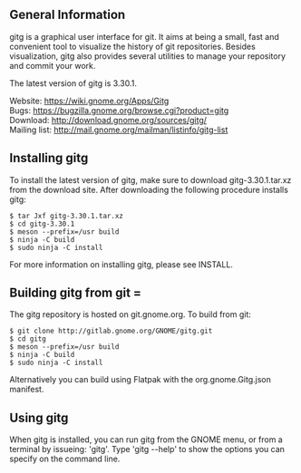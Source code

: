 ## General Information 
gitg is a graphical user interface for git. It aims at being a small,
fast and convenient tool to visualize the history of git repositories.
Besides visualization, gitg also provides several utilities to manage your
repository and commit your work.

The latest version of gitg is 3.30.1.

Website:      https://wiki.gnome.org/Apps/Gitg
<br/>
Bugs:         https://bugzilla.gnome.org/browse.cgi?product=gitg
<br/>
Download:     http://download.gnome.org/sources/gitg/
<br/>
Mailing list: http://mail.gnome.org/mailman/listinfo/gitg-list

## Installing gitg 
To install the latest version of gitg, make sure to download gitg-3.30.1.tar.xz
from the download site. After downloading the following procedure installs
gitg:

	$ tar Jxf gitg-3.30.1.tar.xz
	$ cd gitg-3.30.1
	$ meson --prefix=/usr build
	$ ninja -C build
	$ sudo ninja -C install

For more information on installing gitg, please see INSTALL.

## Building gitg from git =
The gitg repository is hosted on git.gnome.org. To build from git:

	$ git clone http://gitlab.gnome.org/GNOME/gitg.git
	$ cd gitg
	$ meson --prefix=/usr build
	$ ninja -C build
	$ sudo ninja -C install

Alternatively you can build using Flatpak with the org.gnome.Gitg.json manifest.

## Using gitg 
When gitg is installed, you can run gitg from the GNOME menu, or from a
terminal by issueing: 'gitg'. Type 'gitg --help' to show the options you can
specify on the command line.
